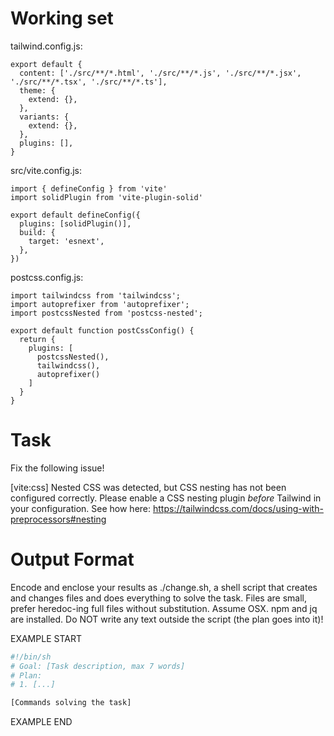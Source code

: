 # Working set

tailwind.config.js:
```
export default {
  content: ['./src/**/*.html', './src/**/*.js', './src/**/*.jsx', './src/**/*.tsx', './src/**/*.ts'],
  theme: {
    extend: {},
  },
  variants: {
    extend: {},
  },
  plugins: [],
}

```

src/vite.config.js:
```
import { defineConfig } from 'vite'
import solidPlugin from 'vite-plugin-solid'

export default defineConfig({
  plugins: [solidPlugin()],
  build: {
    target: 'esnext',
  },
})

```

postcss.config.js:
```
import tailwindcss from 'tailwindcss';
import autoprefixer from 'autoprefixer';
import postcssNested from 'postcss-nested';

export default function postCssConfig() {
  return {
    plugins: [
      postcssNested(),
      tailwindcss(),
      autoprefixer()
    ]
  }
}

```


# Task

Fix the following issue!

[vite:css] Nested CSS was detected, but CSS nesting has not been configured correctly. Please enable a CSS nesting plugin *before* Tailwind in your configuration. See how here: https://tailwindcss.com/docs/using-with-preprocessors#nesting


# Output Format

Encode and enclose your results as ./change.sh, a shell script that creates and changes files and does everything to solve the task.
Files are small, prefer heredoc-ing full files without substitution.
Assume OSX.
npm and jq are installed.
Do NOT write any text outside the script (the plan goes into it)!


EXAMPLE START

```sh
#!/bin/sh
# Goal: [Task description, max 7 words]
# Plan:
# 1. [...]

[Commands solving the task]
```

EXAMPLE END

